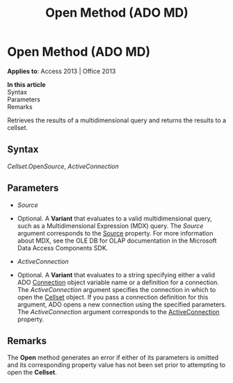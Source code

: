 ﻿---
title: Open Method (ADO MD)
TOCTitle: Open Method (ADO MD)
ms:assetid: 12395ff6-fe07-325a-2b69-007aa0b11ee6
ms:mtpsurl: https://msdn.microsoft.com/library/JJ248894(v=office.15)
ms:contentKeyID: 48543335
ms.date: 09/18/2015
mtps_version: v=office.15
---

# Open Method (ADO MD)


**Applies to**: Access 2013 | Office 2013

**In this article**  
Syntax  
Parameters  
Remarks  

Retrieves the results of a multidimensional query and returns the results to a cellset.

## Syntax

*Cellset*.Open*Source*, *ActiveConnection*

## Parameters

  - *Source*

  - Optional. A **Variant** that evaluates to a valid multidimensional query, such as a Multidimensional Expression (MDX) query. The *Source* argument corresponds to the [Source](source-property-ado-md.md) property. For more information about MDX, see the OLE DB for OLAP documentation in the Microsoft Data Access Components SDK.

  - *ActiveConnection*

  - Optional. A **Variant** that evaluates to a string specifying either a valid ADO [Connection](connection-object-ado.md) object variable name or a definition for a connection. The *ActiveConnection* argument specifies the connection in which to open the [Cellset](cellset-object-ado-md.md) object. If you pass a connection definition for this argument, ADO opens a new connection using the specified parameters. The *ActiveConnection* argument corresponds to the [ActiveConnection](activeconnection-property-ado-md.md) property.

## Remarks

The **Open** method generates an error if either of its parameters is omitted and its corresponding property value has not been set prior to attempting to open the **Cellset**.

